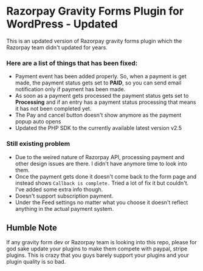 # Razorpay Gravity Forms Plugin for WordPress - Updated
This is an updated version of Razorpay gravity forms plugin which the Razorpay team didn't updated for years.

### Here are a list of things that has been fixed:
* Payment event has been added properly. So, when a payment is get made, the payment status gets set to **PAID**, so you can send email notification only if payment has been made.
* As soon as a payment gets processed the payment status gets set to **Processing** and if an entry has a payment status processing that means it has not been completed yet.
* The Pay and cancel button doesn't show anymore as the payment popup auto opens
* Updated the PHP SDK to the currently available latest version v2.5

### Still existing problem
* Due to the weired nature of Razorpay API, processing payment and other design issues are there. I didn't have anymore time to look into them.
* Once the payment gets done it doesn't come back to the form page and instead shows `Callback is complete.` Tried a lot of fix it but couldn't. I've added some extra info though.
* Doesn't support subscription payment.
* Under the Feed settings no matter what you choose it doesn't reflect anything in the actual payment system.

## Humble Note
If any gravity form dev or Razorpay team is looking into this repo, please for god sake update your plugins to make them compete with paypal, stripe plugins. This is crazy that you guys barely support your plugins and your plugin quality is so bad.
